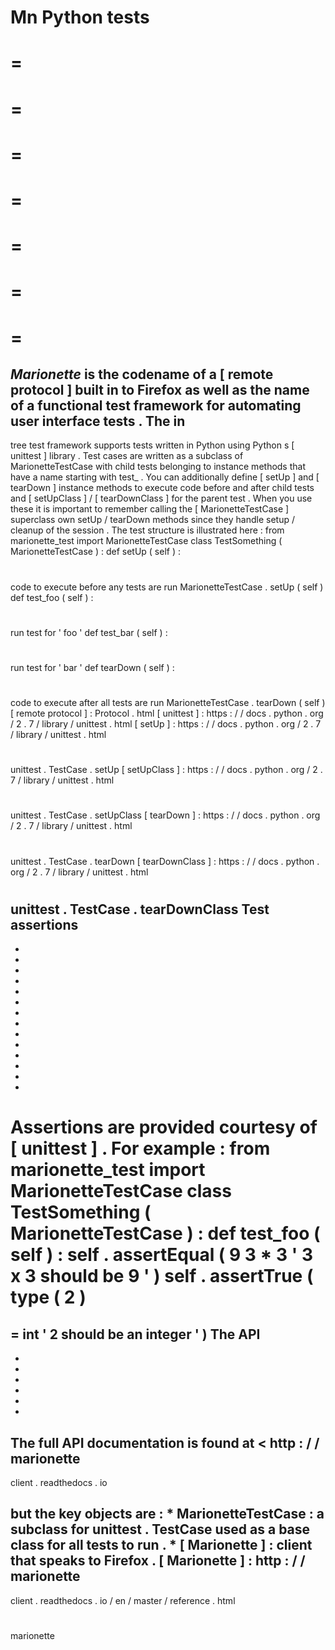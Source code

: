 Mn
Python
tests
=
=
=
=
=
=
=
=
=
=
=
=
=
=
=
_Marionette_
is
the
codename
of
a
[
remote
protocol
]
built
in
to
Firefox
as
well
as
the
name
of
a
functional
test
framework
for
automating
user
interface
tests
.
The
in
-
tree
test
framework
supports
tests
written
in
Python
using
Python
s
[
unittest
]
library
.
Test
cases
are
written
as
a
subclass
of
MarionetteTestCase
with
child
tests
belonging
to
instance
methods
that
have
a
name
starting
with
test_
.
You
can
additionally
define
[
setUp
]
and
[
tearDown
]
instance
methods
to
execute
code
before
and
after
child
tests
and
[
setUpClass
]
/
[
tearDownClass
]
for
the
parent
test
.
When
you
use
these
it
is
important
to
remember
calling
the
[
MarionetteTestCase
]
superclass
own
setUp
/
tearDown
methods
since
they
handle
setup
/
cleanup
of
the
session
.
The
test
structure
is
illustrated
here
:
from
marionette_test
import
MarionetteTestCase
class
TestSomething
(
MarionetteTestCase
)
:
def
setUp
(
self
)
:
#
code
to
execute
before
any
tests
are
run
MarionetteTestCase
.
setUp
(
self
)
def
test_foo
(
self
)
:
#
run
test
for
'
foo
'
def
test_bar
(
self
)
:
#
run
test
for
'
bar
'
def
tearDown
(
self
)
:
#
code
to
execute
after
all
tests
are
run
MarionetteTestCase
.
tearDown
(
self
)
[
remote
protocol
]
:
Protocol
.
html
[
unittest
]
:
https
:
/
/
docs
.
python
.
org
/
2
.
7
/
library
/
unittest
.
html
[
setUp
]
:
https
:
/
/
docs
.
python
.
org
/
2
.
7
/
library
/
unittest
.
html
#
unittest
.
TestCase
.
setUp
[
setUpClass
]
:
https
:
/
/
docs
.
python
.
org
/
2
.
7
/
library
/
unittest
.
html
#
unittest
.
TestCase
.
setUpClass
[
tearDown
]
:
https
:
/
/
docs
.
python
.
org
/
2
.
7
/
library
/
unittest
.
html
#
unittest
.
TestCase
.
tearDown
[
tearDownClass
]
:
https
:
/
/
docs
.
python
.
org
/
2
.
7
/
library
/
unittest
.
html
#
unittest
.
TestCase
.
tearDownClass
Test
assertions
-
-
-
-
-
-
-
-
-
-
-
-
-
-
-
Assertions
are
provided
courtesy
of
[
unittest
]
.
For
example
:
from
marionette_test
import
MarionetteTestCase
class
TestSomething
(
MarionetteTestCase
)
:
def
test_foo
(
self
)
:
self
.
assertEqual
(
9
3
*
3
'
3
x
3
should
be
9
'
)
self
.
assertTrue
(
type
(
2
)
=
=
int
'
2
should
be
an
integer
'
)
The
API
-
-
-
-
-
-
-
The
full
API
documentation
is
found
at
<
http
:
/
/
marionette
-
client
.
readthedocs
.
io
>
but
the
key
objects
are
:
*
MarionetteTestCase
:
a
subclass
for
unittest
.
TestCase
used
as
a
base
class
for
all
tests
to
run
.
*
[
Marionette
]
:
client
that
speaks
to
Firefox
.
[
Marionette
]
:
http
:
/
/
marionette
-
client
.
readthedocs
.
io
/
en
/
master
/
reference
.
html
#
marionette

